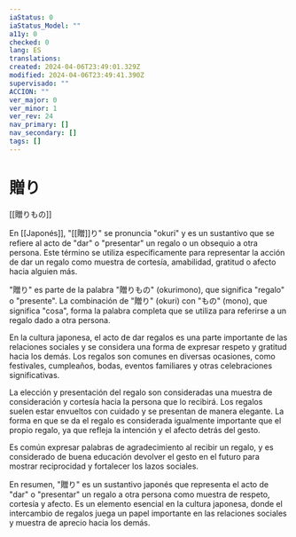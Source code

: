 ```yaml
---
iaStatus: 0
iaStatus_Model: ""
a11y: 0
checked: 0
lang: ES
translations: 
created: 2024-04-06T23:49:01.329Z
modified: 2024-04-06T23:49:41.390Z
supervisado: ""
ACCION: ""
ver_major: 0
ver_minor: 1
ver_rev: 24
nav_primary: []
nav_secondary: []
tags: []
---
```

# 贈り

[[贈りもの]]

En [[Japonés]], "[[贈]]り" se pronuncia "okuri" y es un sustantivo que se refiere al acto de "dar" o "presentar" un regalo o un obsequio a otra persona. Este término se utiliza específicamente para representar la acción de dar un regalo como muestra de cortesía, amabilidad, gratitud o afecto hacia alguien más.

"贈り" es parte de la palabra "贈りもの" (okurimono), que significa "regalo" o "presente". La combinación de "贈り" (okuri) con "もの" (mono), que significa "cosa", forma la palabra completa que se utiliza para referirse a un regalo dado a otra persona.

En la cultura japonesa, el acto de dar regalos es una parte importante de las relaciones sociales y se considera una forma de expresar respeto y gratitud hacia los demás. Los regalos son comunes en diversas ocasiones, como festivales, cumpleaños, bodas, eventos familiares y otras celebraciones significativas.

La elección y presentación del regalo son consideradas una muestra de consideración y cortesía hacia la persona que lo recibirá. Los regalos suelen estar envueltos con cuidado y se presentan de manera elegante. La forma en que se da el regalo es considerada igualmente importante que el propio regalo, ya que refleja la intención y el afecto detrás del gesto.

Es común expresar palabras de agradecimiento al recibir un regalo, y es considerado de buena educación devolver el gesto en el futuro para mostrar reciprocidad y fortalecer los lazos sociales.

En resumen, "贈り" es un sustantivo japonés que representa el acto de "dar" o "presentar" un regalo a otra persona como muestra de respeto, cortesía y afecto. Es un elemento esencial en la cultura japonesa, donde el intercambio de regalos juega un papel importante en las relaciones sociales y muestra de aprecio hacia los demás.